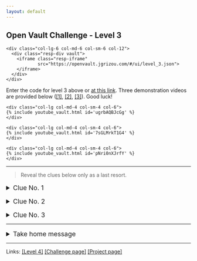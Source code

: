 ```yaml
---
layout: default
---
```


## Open Vault Challenge - Level 3

<div class="container">
  <div class="row align-items-center justify-content-center">

    <div class="col-lg-6 col-md-6 col-sm-6 col-12">
      <div class="resp-div vault">
        <iframe class="resp-iframe"
                src="https://openvault.jgrizou.com/#/ui/level_3.json">
        </iframe>
      </div>
    </div>

  </div>
</div>

Enter the code for level 3 above or [at this link](https://openvault.jgrizou.com/#/ui/level_3.json). Three demonstration videos are provided below ([[1]](https://www.youtube.com/embed/ugrbAQBJcGg), [[2]](https://www.youtube.com/embed/7sGLMrkT1G4), [[3]](https://www.youtube.com/embed/pNri0nXJrfY)). Good luck!

<div class="container">
  <div class="row align-items-center justify-content-center">

    <div class="col-lg col-md-4 col-sm-4 col-6">
    {% include youtube_vault.html id='ugrbAQBJcGg' %}
    </div>

    <div class="col-lg col-md-4 col-sm-4 col-6">
    {% include youtube_vault.html id='7sGLMrkT1G4' %}
    </div>

    <div class="col-lg col-md-4 col-sm-4 col-6">
    {% include youtube_vault.html id='pNri0nXJrfY' %}
    </div>

  </div>
</div>

---

> Reveal the clues below only as a last resort.

<details>
  <summary style="margin-top: 1rem; font-size: 1.10rem;">Clue No. 1</summary>

  <br>

  <p>See the code you are entering below or <a href="https://openvault.jgrizou.com/#/ui/level_3_visible.json">at this link</a>.</p>

  <div class="container">
    <div class="row align-items-center justify-content-center">

      <div class="col-lg-6 col-md-6 col-sm-6 col-12">
        <div class="resp-div vault">
          <iframe class="resp-iframe"
                  src="https://openvault.jgrizou.com/#/ui/level_3_visible.json">
          </iframe>
        </div>
      </div>

    </div>
  </div>

</details>

<details>
  <summary style="margin-top: 1rem; font-size: 1.10rem;">Clue No. 2</summary>

  <br>

  <p>There is nine buttons instead of two. As for previous level, one button can mean either yellow or grey.</p>

</details>

<details>
  <summary style="margin-top: 1rem; font-size: 1.10rem;">Clue No. 3</summary>

  <br>

  <p>You decide the buttons' color. Feel your power!</p>

</details>

---

<details>
  <summary style="margin-top: 1rem; font-size: 1.10rem;">Take home message</summary>

  <br>

  <p>The meaning of the buttons is not pre-defined. The user gets to decide it.</p>

</details>

---

Links: [[Level 4]](../level-4/) [[Challenge page]](../) [[Project page]](../../)

